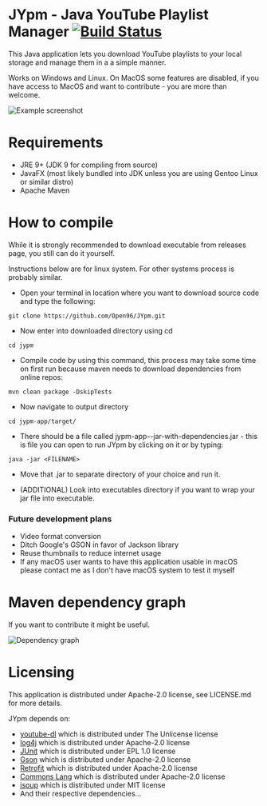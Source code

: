 # JYpm - Java YouTube Playlist Manager [![Build Status](https://travis-ci.org/Open96/JYpm.svg?branch=master)](https://travis-ci.org/Open96/JYpm)

This Java application lets you download YouTube playlists to your local storage and manage them in a a simple manner.

Works on Windows and Linux. On MacOS some features are disabled, if you have access to MacOS and want to contribute - you are more than welcome.

![Example screenshot](https://i.imgur.com/dNd7WFz.png)

# Requirements

* JRE 9+ (JDK 9 for compiling from source)
* JavaFX (most likely bundled into JDK unless you are using Gentoo Linux or similar distro)
* Apache Maven

# How to compile

While it is strongly recommended to download executable from releases page, you still can do it yourself.

Instructions below are for linux system. For other systems process is probably similar.

* Open your terminal in location where you want to download source code and type the following:

```git clone https://github.com/Open96/JYpm.git```

* Now enter into downloaded directory using cd

```cd jypm```

* Compile code by using this command, this process may take some time on first run because maven needs to download dependencies from online repos:

````mvn clean package -DskipTests````

* Now navigate to output directory

```cd jypm-app/target/```

* There should be a file called jypm-app-<version>-jar-with-dependencies.jar - this is file you can open to run JYpm by clicking on it or by typing:

```java -jar <FILENAME>```

* Move that .jar to separate directory of your choice and run it.

* (ADDITIONAL) Look into executables directory if you want to wrap your jar file into executable.


### Future development plans

* Video format conversion
* Ditch Google's GSON in favor of Jackson library
* Reuse thumbnails to reduce internet usage
* If any macOS user wants to have this application usable in macOS please contact me as I don't have macOS system to test it myself

# Maven dependency graph

If you want to contribute it might be useful.

![Dependency graph](https://i.imgur.com/F9MXNOC.png)

# Licensing

This application is distributed under Apache-2.0 license, see LICENSE.md for more details.

JYpm depends on:

* [youtube-dl](https://github.com/rg3/youtube-dl) which is distributed under The Unlicense license
* [log4j](https://logging.apache.org/log4j/2.x/) which is distributed under Apache-2.0 license
* [JUnit](http://junit.org/junit5/) which is distributed under EPL 1.0 license
* [Gson](https://github.com/google/gson) which is distributed under Apache-2.0 license
* [Retrofit](https://github.com/square/retrofit) which is distributed under Apache-2.0 license
* [Commons Lang](https://github.com/apache/commons-lang) which is distributed under Apache-2.0 license
* [jsoup](https://github.com/jhy/jsoup) which is distributed under MIT license
* And their respective dependencies...